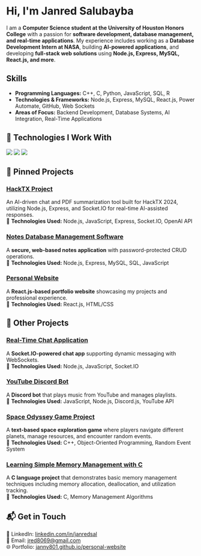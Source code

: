 # Hi, I'm Janred Salubayba

I am a **Computer Science student at the University of Houston Honors College** with a passion for **software development, database management, and real-time applications**. My experience includes working as a **Database Development Intern at NASA**, building **AI-powered applications**, and developing **full-stack web solutions** using **Node.js, Express, MySQL, React.js, and more**.


##  Skills
- **Programming Languages:** C++, C, Python, JavaScript, SQL, R
- **Technologies & Frameworks:** Node.js, Express, MySQL, React.js, Power Automate, GitHub, Web Sockets
- **Areas of Focus:** Backend Development, Database Systems, AI Integration, Real-Time Applications

## 🚀 Technologies I Work With  
<img src="https://img.shields.io/badge/C%2B%2B-00599C?style=for-the-badge&logo=c%2B%2B&logoColor=white">  
<img src="https://img.shields.io/badge/JavaScript-F7DF1E?style=for-the-badge&logo=javascript&logoColor=black">  
<img src="https://img.shields.io/badge/MySQL-4479A1?style=for-the-badge&logo=mysql&logoColor=white">  


## 📌 Pinned Projects  

### [HackTX Project](https://github.com/janny801/hacktxproj)  
An AI-driven chat and PDF summarization tool built for HackTX 2024, utilizing Node.js, Express, and Socket.IO for real-time AI-assisted responses.  
🔧 **Technologies Used:** Node.js, JavaScript, Express, Socket.IO, OpenAI API


### [Notes Database Management Software](https://github.com/janny801/smallsqldbprac)  
A **secure, web-based notes application** with password-protected CRUD operations.  
🔧 **Technologies Used:** Node.js, Express, MySQL, SQL, JavaScript  

### [Personal Website](https://github.com/janny801/personal-website)  
A **React.js-based portfolio website** showcasing my projects and professional experience.  
🔧 **Technologies Used:** React.js, HTML/CSS  


## 🔗 Other Projects  

### [Real-Time Chat Application](https://github.com/janny801/real-time-chat-app)  
A **Socket.IO-powered chat app** supporting dynamic messaging with WebSockets.  
🔧 **Technologies Used:** Node.js, JavaScript, Socket.IO  

### [YouTube Discord Bot](https://github.com/janny801/youtube-discordbot)  
A **Discord bot** that plays music from YouTube and manages playlists.  
🔧 **Technologies Used:** JavaScript, Node.js, Discord.js, YouTube API  

### [Space Odyssey Game Project](https://github.com/janny801/Space-Odyssey-Project)  
A **text-based space exploration game** where players navigate different planets, manage resources, and encounter random events.  
🔧 **Technologies Used:** C++, Object-Oriented Programming, Random Event System  

### [Learning Simple Memory Management with C](https://github.com/janny801/simple-mem-management-in-c)  
A **C language project** that demonstrates basic memory management techniques including memory allocation, deallocation, and utilization tracking.  
🔧 **Technologies Used:** C, Memory Management Algorithms


## 📬 Get in Touch  
💼 LinkedIn: [linkedin.com/in/janredsal](https://www.linkedin.com/in/janredsal)  
📧 Email: jred8069@gmail.com  
🌐 Portfolio: [janny801.github.io/personal-website](https://janny801.github.io/personal-website)  
